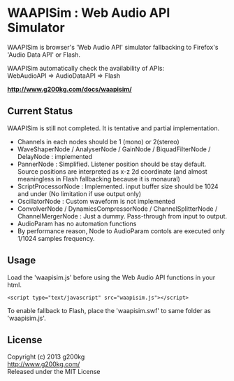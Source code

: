 # WAAPISim : Web Audio API Simulator

WAAPISim is browser's 'Web Audio API' simulator fallbacking to Firefox's 'Audio Data API' or Flash.

WAAPISim automatically check the availability of APIs:  
WebAudioAPI => AudioDataAPI => Flash

**<http://www.g200kg.com/docs/waapisim/>**


## Current Status

WAAPISim is still not completed. It is tentative and partial implementation.

* Channels in each nodes should be 1 (mono) or 2(stereo)
* WaveShaperNode / AnalyserNode / GainNode / BiquadFilterNode / DelayNode : implemented
* PannerNode : Simplified. Listener position should be stay default. Source positions are interpreted as x-z 2d coordinate (and almost meaningless in Flash fallbacking because it is monaural)
* ScriptProcessorNode : Implemented. input buffer size should be 1024 and under (No limitation if use output only)
* OscillatorNode : Custom waveform is not implemented
* ConvolverNode / DynamicsCompressorNode / ChannelSplitterNode / ChannelMergerNode : Just a dummy. Pass-through from input to output.
* AudioParam has no automation functions
* By performance reason, Node to AudioParam contols are executed only 1/1024 samples frequency.

## Usage

Load the 'waapisim.js' before using the Web Audio API functions in your html.

`<script type="text/javascript" src="waapisim.js"></script>`

To enable fallback to Flash, place the 'waapisim.swf' to same folder as 'waapisim.js'.

## License
Copyright (c) 2013 g200kg  
<http://www.g200kg.com/>  
Released under the MIT License
